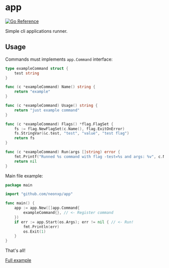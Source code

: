 # app

[![Go Reference](https://pkg.go.dev/badge/github.com/neonxp/app.svg)](https://pkg.go.dev/github.com/neonxp/app)

Simple cli applications runner.

## Usage

Commands must implements `app.Command` interface:

```go
type exampleCommand struct {
	test string
}

func (c *exampleCommand) Name() string {
	return "example"
}

func (c *exampleCommand) Usage() string {
	return "just example command"
}

func (c *exampleCommand) Flags() *flag.FlagSet {
	fs := flag.NewFlagSet(c.Name(), flag.ExitOnError)
	fs.StringVar(&c.test, "test", "value", "test flag")
	return fs
}

func (c *exampleCommand) Run(args []string) error {
	fmt.Printf("Runned %s command with flag -test=%s and args: %v", c.Name(), c.test, args)
	return nil
}
```

Main file example:

```go
package main

import "github.com/neonxp/app"

func main() {
    app := app.New([]app.Command{
        exampleCommand{}, // <- Register command
    })
	if err := app.Start(os.Args); err != nil { // <- Run!
		fmt.Println(err)
		os.Exit(1)
	}
}
```

That's all!

[Full example](/example/example.go)
